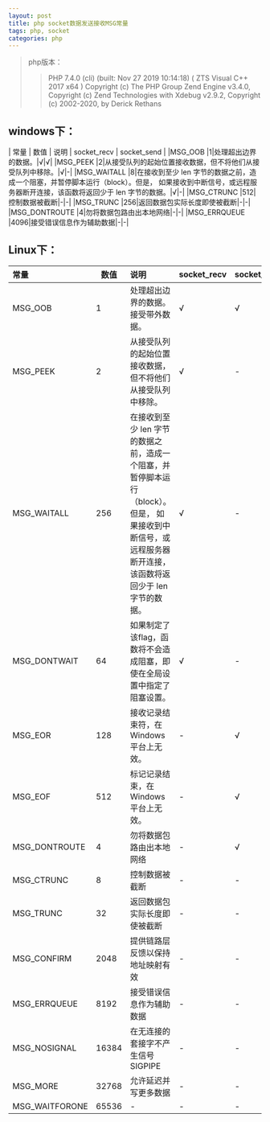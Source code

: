 ```yaml
---
layout: post
title: php socket数据发送接收MSG常量
tags: php, socket
categories: php
---
```

>php版本：
>>PHP 7.4.0 (cli) (built: Nov 27 2019 10:14:18) ( ZTS Visual C++ 2017 x64 )
Copyright (c) The PHP Group
Zend Engine v3.4.0, Copyright (c) Zend Technologies
    with Xdebug v2.9.2, Copyright (c) 2002-2020, by Derick Rethans


## windows下：
| 常量 | 数值 | 说明 | socket_recv | socket_send |
|MSG_OOB        |1|处理超出边界的数据。|√|√|
|MSG_PEEK       |2|从接受队列的起始位置接收数据，但不将他们从接受队列中移除。|√|-|
|MSG_WAITALL    |8|在接收到至少 len 字节的数据之前，造成一个阻塞，并暂停脚本运行（block）。但是， 如果接收到中断信号，或远程服务器断开连接，该函数将返回少于 len 字节的数据。|√|-|
|MSG_CTRUNC     |512|控制数据被截断|-|-|
|MSG_TRUNC      |256|返回数据包实际长度即使被截断|-|-|
|MSG_DONTROUTE  |4|勿将数据包路由出本地网络|-|-|
|MSG_ERRQUEUE   |4096|接受错误信息作为辅助数据|-|-|

## Linux下：
| 常量 | 数值 | 说明 | socket_recv | socket_send |
| :------- | ------- | :------- | ------- | ------- |
|MSG_OOB        |1|处理超出边界的数据。接受带外数据。|√|√|
|MSG_PEEK       |2|从接受队列的起始位置接收数据，但不将他们从接受队列中移除。|√|-|
|MSG_WAITALL    |256|在接收到至少 len 字节的数据之前，造成一个阻塞，并暂停脚本运行（block）。但是， 如果接收到中断信号，或远程服务器断开连接，该函数将返回少于 len 字节的数据。|√|-|
|MSG_DONTWAIT   |64|如果制定了该flag，函数将不会造成阻塞，即使在全局设置中指定了阻塞设置。|√|-|
|MSG_EOR        |128|接收记录结束符，在 Windows 平台上无效。|-|√|
|MSG_EOF        |512|标记记录结束，在 Windows 平台上无效。|-|√|
|MSG_DONTROUTE  |4|勿将数据包路由出本地网络|-|√|
|MSG_CTRUNC     |8|控制数据被截断|-|-|
|MSG_TRUNC      |32|返回数据包实际长度即使被截断|-|-|
|MSG_CONFIRM    |2048|提供链路层反馈以保持地址映射有效|-|-|
|MSG_ERRQUEUE   |8192|接受错误信息作为辅助数据|-|-|
|MSG_NOSIGNAL   |16384|在无连接的套接字不产生信号SIGPIPE|-|-|
|MSG_MORE       |32768|允许延迟并写更多数据|-|-|
|MSG_WAITFORONE |65536|-|-|-|
